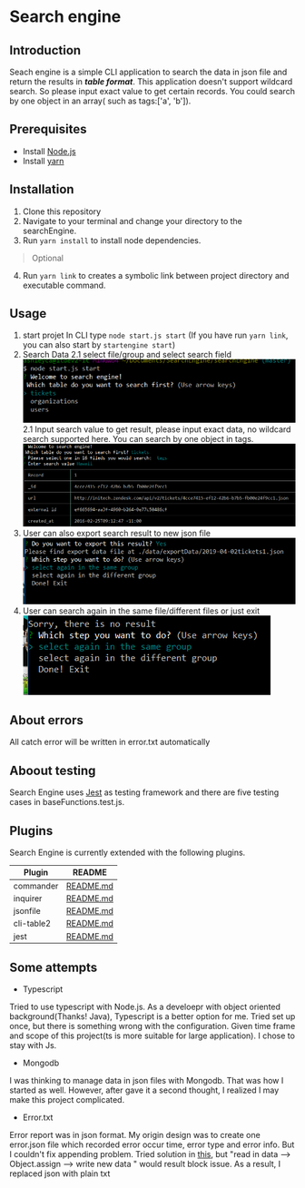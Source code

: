 # Search engine
##  Introduction
Seach engine is a simple CLI application to search the data in json file and return the results in ***table format***. This application doesn't support wildcard search. So please input exact value to get certain records.
You could search by one object in an array( such as tags:['a', 'b']).

## Prerequisites
  - Install [Node.js](https://nodejs.org/en/download/)
  - Install [yarn](https://yarnpkg.com/en/docs/install#windows-stable)

## Installation
1. Clone this repository
2. Navigate to your terminal and change your directory to the searchEngine.
3. Run `` yarn install `` to install node dependencies.
>Optional
4. Run ``yarn link`` to creates a symbolic link between project directory and executable command.

## Usage
1. start projet
In CLI type ```node start.js start``` (If you have run ```yarn link```, you can also start by ```startengine start```)
2. Search Data
2.1 select file/group and select search field
![START](https://github.com/AshleyCao/searchEngine/blob/master/screenshots/start.PNG "Logo Title Text 1")
2.1 Input search value to get result, please input exact data, no wildcard search supported here.
You can search by one object in tags. 
![GETRESULT](https://github.com/AshleyCao/searchEngine/blob/master/screenshots/select%26search.PNG "Logo Title Text 1")
3. User can also export search result to new json file
![EXPORTDATA](https://github.com/AshleyCao/searchEngine/blob/master/screenshots/exportdata.PNG)
4. User can search again in the same file/different files or just exit
![RECUISIVEMENU](https://github.com/AshleyCao/searchEngine/blob/master/screenshots/recusive.PNG)

## About errors
All catch error will be written in error.txt automatically

## Aboout testing
Search Engine uses [Jest](https://jestjs.io/) as testing framework and there are five testing cases in baseFunctions.test.js. 

## Plugins
Search Engine is currently extended with the following plugins.

| Plugin | README |
| ------ | ------ |
| commander | [README.md](https://github.com/tj/commander.js/blob/master/Readme.md) |
| inquirer | [README.md](https://github.com/SBoudrias/Inquirer.js/blob/master/README.md) |
| jsonfile | [README.md](https://github.com/jprichardson/node-jsonfile/blob/master/README.md) |
|cli-table2 | [README.md](https://github.com/jamestalmage/cli-table2/blob/master/README.md) |
| jest | [README.md](https://github.com/facebook/jest/blob/master/README.md) |

## Some attempts 
- Typescript

Tried to use typescript with Node.js. 
As a develoepr with object oriented background(Thanks! Java), Typescript is a better option for me. Tried set up once, but there is something wrong with the configuration. Given time frame and scope of this project(ts is more suitable for large application). I chose to stay with Js.

- Mongodb

I was thinking to manage data in json files with Mongodb. That was how I started as well. However, after gave it a second thought, I realized I may make this project complicated. 

- Error.txt

Error report was in json format. My origin design was to create one error.json file which recorded error occur time, error type and error info. But I couldn't fix appending problem. Tried solution in  [this](https://github.com/jprichardson/node-jsonfile/issues/67), but "read in data --> Object.assign --> write new data " would result block issue. As a result, I replaced json with plain txt
